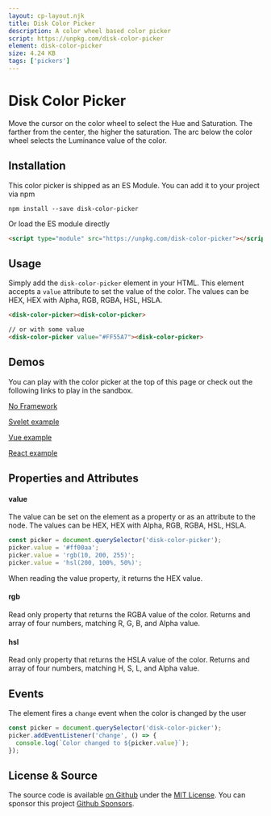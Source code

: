 ```yaml
---
layout: cp-layout.njk
title: Disk Color Picker
description: A color wheel based color picker
script: https://unpkg.com/disk-color-picker
element: disk-color-picker
size: 4.24 KB
tags: ['pickers']
---
```


# Disk Color Picker

Move the cursor on the color wheel to select the Hue and Saturation. The farther from the center, the higher the saturation. The arc below the color wheel selects the Luminance value of the color.

## Installation 
This color picker is shipped as an ES Module. You can add it to your project via npm

```shell
npm install --save disk-color-picker
```

Or load the ES module directly

```html
<script type="module" src="https://unpkg.com/disk-color-picker"></script>
```

## Usage
Simply add the `disk-color-picker` element in your HTML. This element accepts a `value` attribute to set the value of the color. 
The values can be HEX, HEX with Alpha, RGB, RGBA, HSL, HSLA.

```html
<disk-color-picker><disk-color-picker>

// or with some value
<disk-color-picker value="#FF55A7"><disk-color-picker>
```

## Demos
You can play with the color picker at the top of this page or check out the following links to play in the sandbox.

[No Framework](https://codesandbox.io/s/disk-color-picker-njyw5)

[Svelet example](https://codesandbox.io/s/disk-color-picker-svelte-q5v8m)

[Vue example](https://codesandbox.io/s/disk-color-picker-vue-lso2g)

[React example](https://codesandbox.io/s/disk-color-picker-react-vgonl)

## Properties and Attributes

#### value
The value can be set on the element as a property or as an attribute to the node. The values can be HEX, HEX with Alpha, RGB, RGBA, HSL, HSLA.

```javascript
const picker = document.querySelector('disk-color-picker');
picker.value = '#ff00aa';
picker.value = 'rgb(10, 200, 255)';
picker.value = 'hsl(200, 100%, 50%)';
```

When reading the value property, it returns the HEX value. 

#### rgb
Read only property that returns the RGBA value of the color. Returns and array of four numbers, matching R, G, B, and Alpha value.

#### hsl
Read only property that returns the HSLA value of the color. Returns and array of four numbers, matching H, S, L, and Alpha value.

## Events
The element fires a `change` event when the color is changed by the user

```javascript
const picker = document.querySelector('disk-color-picker');
picker.addEventListener('change', () => {
  console.log(`Color changed to ${picker.value}`);
});
```

## License & Source
The source code is available [on Github](https://github.com/pshihn/every-color-picker) under the [MIT License](https://github.com/pshihn/every-color-picker/blob/master/LICENSE). You can sponsor this project [Github Sponsors](https://github.com/sponsors/pshihn).